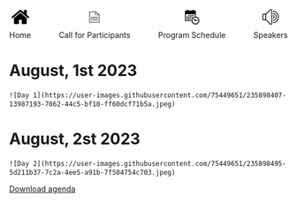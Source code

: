 <div style="display: flex; justify-content: space-between;">
  <div>
    <div style="display: flex; flex-direction: column; align-items: center;">
      <a href="https://TCESC.github.io/tcesc/" title="Home"><img src="./photos/logo/home.png" alt="Home" width="32" height="32"></a>
      <div style="text-align: center; margin-top: 5px;">Home</div>
    </div>
  </div>
  <div>
    <div style="display: flex; flex-direction: column; align-items: center;">
      <a href="https://TCESC.github.io/tcesc/call-for-Participants.html" title="Call for Participants"><img src="./photos/logo/paper.png" alt="Call for Participants" width="32" height="32"></a>
      <div style="text-align: center; margin-top: 5px;">Call for Participants</div>
    </div>
  </div>
  <div>
    <div style="display: flex; flex-direction: column; align-items: center;">
      <a href="https://TCESC.github.io/tcesc/program-schedule.html" title="Program Schedule"><img src="./photos/logo/schedule.png" alt="Program Schedule" width="32" height="32"></a>
      <div style="text-align: center; margin-top: 5px;">Program Schedule</div>
    </div>
  </div>
  <div>
    <div style="display: flex; flex-direction: column; align-items: center;">
      <a href="https://TCESC.github.io/tcesc/speakers.html" title="Speakers"><img src="./photos/logo/speakers.png" alt="Speakers" width="32" height="32"></a>
      <div style="text-align: center; margin-top: 5px;">Speakers</div>
    </div>
  </div>
</div>


# August, 1st 2023
    ![Day 1](https://user-images.githubusercontent.com/75449651/235898407-13987193-7062-44c5-bf10-ff60dcf71b5a.jpeg)
# August, 2st 2023
    ![Day 2](https://user-images.githubusercontent.com/75449651/235898495-5d211b37-7c2a-4ee5-a91b-7f504754c703.jpeg)
    
<a href="">Download agenda</a>
